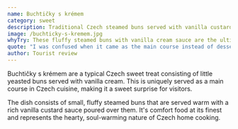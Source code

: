```yaml
---
name: Buchtičky s krémem
category: sweet
description: Traditional Czech steamed buns served with vanilla custard cream - surprisingly served as a main course
image: /buchticky-s-kremem.jpg
whyTry: These fluffy steamed buns with vanilla cream sauce are the ultimate Czech comfort food. They're like little pillows of happiness that create pure nostalgia.
quote: "I was confused when it came as the main course instead of dessert, but wow - this is like being hugged by your grandmother. Sweet, warm, and surprisingly filling!"
author: Tourist review
---
```


Buchtičky s krémem are a typical Czech sweet treat consisting of little yeasted buns served with vanilla cream. This is uniquely served as a main course in Czech cuisine, making it a sweet surprise for visitors.

The dish consists of small, fluffy steamed buns that are served warm with a rich vanilla custard sauce poured over them. It's comfort food at its finest and represents the hearty, soul-warming nature of Czech home cooking.